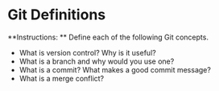 # Git Definitions

**Instructions: ** Define each of the following Git concepts.

* What is version control?  Why is it useful?
* What is a branch and why would you use one? 
* What is a commit? What makes a good commit message?
* What is a merge conflict?